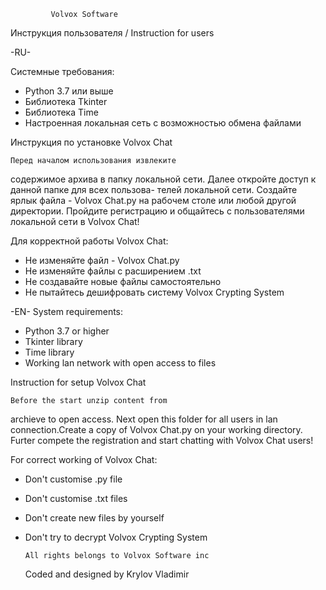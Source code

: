 	         Volvox Software
Инструкция пользователя / Instruction for users

-RU-

Системные требования:
* Python 3.7 или выше
* Библиотека Tkinter
* Библиотека Time
* Настроенная локальная сеть с возможностью обмена
файлами 

Инструкция по установке Volvox Chat

	Перед началом использования извлеките
содержимое архива в папку локальной сети. Далее 
откройте доступ к данной папке для всех пользова-
телей локальной сети. Создайте ярлык файла -
Volvox Chat.py на рабочем столе или любой другой
директории. Пройдите регистрацию и общайтесь с 
пользователями локальной сети в Volvox Chat!

Для корректной работы Volvox Chat:
* Не изменяйте файл - Volvox Chat.py
* Не изменяйте файлы с расширением .txt
* Не создавайте новые файлы самостоятельно
* Не пытайтесь дешифровать систему Volvox 
Crypting System


-EN-
System requirements:
* Python 3.7 or higher
* Tkinter library
* Time library
* Working lan network with open access to files

Instruction for setup Volvox Chat

	Before the start unzip content from
archieve to open access. Next open this folder
for all users in lan connection.Create a copy of
Volvox Chat.py on your working directory.
Furter compete the registration and start
chatting with Volvox Chat users!

For correct working of Volvox Chat:  
* Don't customise .py file
* Don't customise .txt files
* Don't create new files by yourself
* Don't try to decrypt Volvox Crypting System



      All rights belongs to Volvox Software inc
	Coded and designed by Krylov Vladimir
